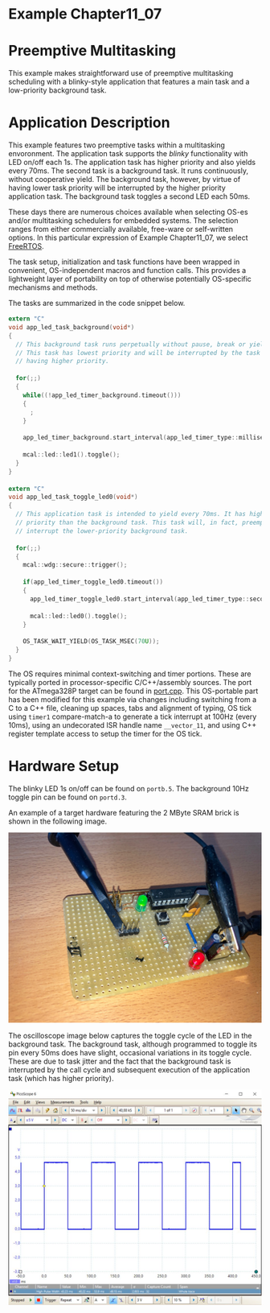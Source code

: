 # Example Chapter11_07
# Preemptive Multitasking

This example makes straightforward use
of preemptive multitasking scheduling with a blinky-style application
that features a main task and a low-priority background task.

# Application Description

This example features two preemptive tasks within a multitasking envoronment.
The application task supports the _blinky_ functionality with LED on/off each 1s.
The application task has higher priority and also yields every 70ms.
The second task is a background task. It runs continuously,
without cooperative yield. The background task, however,
by virtue of having lower task priority will be interrupted
by the higher priority application task. The background task
toggles a second LED each 50ms.

These days there are numerous choices available when selecting OS-es
and/or multitasking schedulers for embedded systems. The selection
ranges from either commercially available, free-ware or self-written options.
In this particular expression of Example Chapter11_07, we select
[FreeRTOS](https://www.freertos.org).

The task setup, initialization and task functions
have been wrapped in convenient, OS-independent macros
and function calls. This provides a lightweight layer
of portability on top of otherwise potentially OS-specific
mechanisms and methods.

The tasks are summarized in the code snippet below.

```C
extern "C"
void app_led_task_background(void*)
{
  // This background task runs perpetually without pause, break or yield.
  // This task has lowest priority and will be interrupted by the task
  // having higher priority.

  for(;;)
  {
    while((!app_led_timer_background.timeout()))
    {
      ;
    }

    app_led_timer_background.start_interval(app_led_timer_type::milliseconds(50U));

    mcal::led::led1().toggle();
  }
}

extern "C"
void app_led_task_toggle_led0(void*)
{
  // This application task is intended to yield every 70ms. It has higher
  // priority than the background task. This task will, in fact, preemptively
  // interrupt the lower-priority background task.

  for(;;)
  {
    mcal::wdg::secure::trigger();

    if(app_led_timer_toggle_led0.timeout())
    {
      app_led_timer_toggle_led0.start_interval(app_led_timer_type::seconds(1U));

      mcal::led::led0().toggle();
    }

    OS_TASK_WAIT_YIELD(OS_TASK_MSEC(70U));
  }
}
```

The OS requires minimal context-switching and timer portions.
These are typically ported in processor-specific C/C++/assembly sources.
The port for the ATmega328P target can be found in
[port.cpp](./src/os/FreeRTOS/Source/portable/GCC-ATMega328/port.cpp).
This OS-portable part has been modified for this example
via changes including switching from a C to a C++ file,
cleaning up spaces, tabs and alignment of typing,
OS tick using `timer1` compare-match-a to generate
a tick interrupt at 100Hz (every 10ms),
using an undecorated ISR handle name `__vector_11`,
and using C++ register template access to setup the timer
for the OS tick.

# Hardware Setup

The blinky LED 1s on/off can be found on `portb.5`.
The background 10Hz toggle pin can be found on `portd.3`.

An example of a target hardware featuring the
2 MByte SRAM brick is shown in the following image.

![](./images/board11_07.jpg)

The oscilloscope image below captures the toggle cycle
of the LED in the background task.
The background task, although programmed to toggle its
pin every 50ms does have slight, occasional variations
in its toggle cycle. These are due to task jitter
and the fact that the background task is interrupted
by the call cycle and subsequent execution of the
application task (which has higher priority).

![](./images/scope11_07.jpg)
